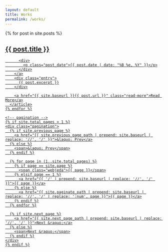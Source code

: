 ```yaml
---
layout: default
title: Works
permalink: /works/
---
```


<div class="posts">
    {% for post in site.posts %}
      <article class="post">
        <a href="{{ site.baseurl }}{{ post.url }}">
          <h1>{{ post.title }}</h1>
  
          <div>
            <p class="post_date">{{ post.date | date: "%B %e, %Y" }}</p>
          </div>
        </a>
        <div class="entry">
          {{ post.excerpt }}
        </div>
  
        <a href="{{ site.baseurl }}{{ post.url }}" class="read-more">Read More</a>
      </article>
    {% endfor %}
  
    <!-- pagination -->
    {% if site.total_pages > 1 %}
    <div class="pagination">
      {% if site.previous_page %}
        <a href="{{ site.previous_page_path | prepend: site.baseurl | replace: '//', '/' }}">&laquo; Prev</a>
      {% else %}
        <span>&laquo; Prev</span>
      {% endif %}
  
      {% for page in (1..site.total_pages) %}
        {% if page == site.page %}
          <span class="webjeda">{{ page }}</span>
        {% elsif page == 1 %}
          <a href="{{ '/' | prepend: site.baseurl | replace: '//', '/' }}">{{ page }}</a>
        {% else %}
          <a href="{{ site.paginate_path | prepend: site.baseurl | replace: '//', '/' | replace: ':num', page }}">{{ page }}</a>
        {% endif %}
      {% endfor %}
  
      {% if site.next_page %}
        <a href="{{ site.next_page_path | prepend: site.baseurl | replace: '//', '/' }}">Next &raquo;</a>
      {% else %}
        <span>Next &raquo;</span>
      {% endif %}
    </div>
    {% endif %}
  </div>
  